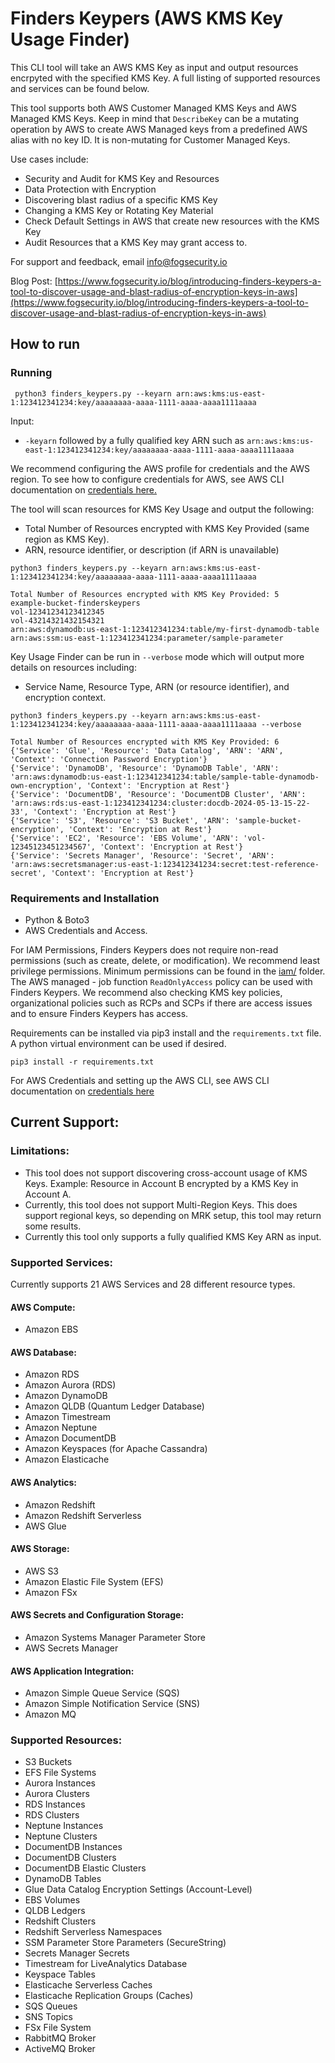 # Finders Keypers (AWS KMS Key Usage Finder)
This CLI tool will take an AWS KMS Key as input and output resources encrpyted with the specified KMS Key.  A full listing of supported resources and services can be found below.

This tool supports both AWS Customer Managed KMS Keys and AWS Managed KMS Keys.  Keep in mind that `DescribeKey` can be a mutating operation by AWS to create AWS Managed keys from a predefined AWS alias with no key ID.  It is non-mutating for Customer Managed Keys.

Use cases include:
- Security and Audit for KMS Key and Resources
- Data Protection with Encryption
- Discovering blast radius of a specific KMS Key
- Changing a KMS Key or Rotating Key Material
- Check Default Settings in AWS that create new resources with the KMS Key
- Audit Resources that a KMS Key may grant access to.

For support and feedback, email <info@fogsecurity.io>

Blog Post: [https://www.fogsecurity.io/blog/introducing-finders-keypers-a-tool-to-discover-usage-and-blast-radius-of-encryption-keys-in-aws](https://www.fogsecurity.io/blog/introducing-finders-keypers-a-tool-to-discover-usage-and-blast-radius-of-encryption-keys-in-aws)

## How to run

### Running

```
 python3 finders_keypers.py --keyarn arn:aws:kms:us-east-1:123412341234:key/aaaaaaaa-aaaa-1111-aaaa-aaaa1111aaaa 

```

Input:
* `-keyarn` followed by a fully qualified key ARN such as `arn:aws:kms:us-east-1:123412341234:key/aaaaaaaa-aaaa-1111-aaaa-aaaa1111aaaa `

We recommend configuring the AWS profile for credentials and the AWS region.  To see how to configure credentials for AWS, see AWS CLI documentation on [credentials here.](https://docs.aws.amazon.com/cli/latest/userguide/cli-chap-welcome.html)

The tool will scan resources for KMS Key Usage and output the following:
* Total Number of Resources encrypted with KMS Key Provided (same region as KMS Key).
* ARN, resource identifier, or description (if ARN is unavailable)

```
python3 finders_keypers.py --keyarn arn:aws:kms:us-east-1:123412341234:key/aaaaaaaa-aaaa-1111-aaaa-aaaa1111aaaa                   

Total Number of Resources encrypted with KMS Key Provided: 5
example-bucket-finderskeypers
vol-12341234123412345
vol-43214321432154321
arn:aws:dynamodb:us-east-1:123412341234:table/my-first-dynamodb-table
arn:aws:ssm:us-east-1:123412341234:parameter/sample-parameter

```

Key Usage Finder can be run in `--verbose` mode which will output more details on resources including:
* Service Name, Resource Type, ARN (or resource identifier), and encryption context.

```
python3 finders_keypers.py --keyarn arn:aws:kms:us-east-1:123412341234:key/aaaaaaaa-aaaa-1111-aaaa-aaaa1111aaaa --verbose                       

Total Number of Resources encrypted with KMS Key Provided: 6
{'Service': 'Glue', 'Resource': 'Data Catalog', 'ARN': 'ARN', 'Context': 'Connection Password Encryption'}
{'Service': 'DynamoDB', 'Resource': 'DynamoDB Table', 'ARN': 'arn:aws:dynamodb:us-east-1:123412341234:table/sample-table-dynamodb-own-encryption', 'Context': 'Encryption at Rest'}
{'Service': 'DocumentDB', 'Resource': 'DocumentDB Cluster', 'ARN': 'arn:aws:rds:us-east-1:123412341234:cluster:docdb-2024-05-13-15-22-33', 'Context': 'Encryption at Rest'}
{'Service': 'S3', 'Resource': 'S3 Bucket', 'ARN': 'sample-bucket-encryption', 'Context': 'Encryption at Rest'}
{'Service': 'EC2', 'Resource': 'EBS Volume', 'ARN': 'vol-12345123451234567', 'Context': 'Encryption at Rest'}
{'Service': 'Secrets Manager', 'Resource': 'Secret', 'ARN': 'arn:aws:secretsmanager:us-east-1:123412341234:secret:test-reference-secret', 'Context': 'Encryption at Rest'}

```

### Requirements and Installation

* Python & Boto3
* AWS Credentials and Access.

For IAM Permissions, Finders Keypers does not require non-read permissions (such as create, delete, or modification).  We recommend least privilege permissions.  Minimum permissions can be found in the [iam/](iam/) folder.  The AWS managed - job function `ReadOnlyAccess` policy can be used with Finders Keypers.  We recommend also checking KMS key policies, organizational policies such as RCPs and SCPs if there are access issues and to ensure Finders Keypers has access.

Requirements can be installed via pip3 install and the `requirements.txt` file.  A python virtual environment can be used if desired.

```
pip3 install -r requirements.txt
```

For AWS Credentials and setting up the AWS CLI, see AWS CLI documentation on [credentials here](https://docs.aws.amazon.com/cli/latest/userguide/cli-chap-welcome.html)

## Current Support: 

### Limitations:

* This tool does not support discovering cross-account usage of KMS Keys.  Example: Resource in Account B encrypted by a KMS Key in Account A.
* Currently, this tool does not support Multi-Region Keys.  This does support regional keys, so depending on MRK setup, this tool may return some results.
* Currently this tool only supports a fully qualified KMS Key ARN as input.

### Supported Services:

Currently supports 21 AWS Services and 28 different resource types.

#### AWS Compute:

- Amazon EBS
  
#### AWS Database:

- Amazon RDS
- Amazon Aurora (RDS)
- Amazon DynamoDB
- Amazon QLDB (Quantum Ledger Database)
- Amazon Timestream
- Amazon Neptune
- Amazon DocumentDB
- Amazon Keyspaces (for Apache Cassandra)
- Amazon Elasticache

#### AWS Analytics:

- Amazon Redshift
- Amazon Redshift Serverless
- AWS Glue

#### AWS Storage:

- AWS S3
- Amazon Elastic File System (EFS)
- Amazon FSx

#### AWS Secrets and Configuration Storage:
- Amazon Systems Manager Parameter Store
- AWS Secrets Manager

#### AWS Application Integration:
- Amazon Simple Queue Service (SQS)
- Amazon Simple Notification Service (SNS)
- Amazon MQ

### Supported Resources:
- S3 Buckets
- EFS File Systems
- Aurora Instances
- Aurora Clusters
- RDS Instances
- RDS Clusters
- Neptune Instances
- Neptune Clusters
- DocumentDB Instances
- DocumentDB Clusters
- DocumentDB Elastic Clusters
- DynamoDB Tables
- Glue Data Catalog Encryption Settings (Account-Level)
- EBS Volumes
- QLDB Ledgers
- Redshift Clusters
- Redshift Serverless Namespaces
- SSM Parameter Store Parameters (SecureString)
- Secrets Manager Secrets
- Timestream for LiveAnalytics Database
- Keyspace Tables
- Elasticache Serverless Caches
- Elasticache Replication Groups (Caches)
- SQS Queues
- SNS Topics
- FSx File System
- RabbitMQ Broker
- ActiveMQ Broker
